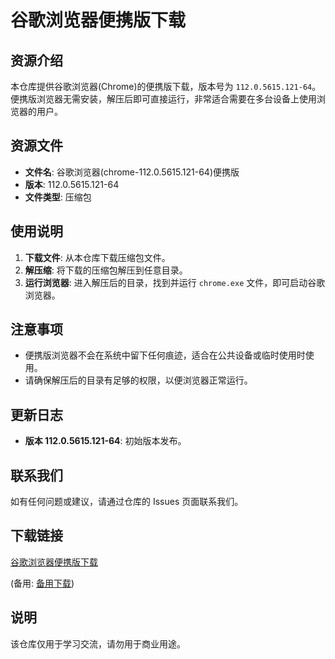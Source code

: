 # 谷歌浏览器便携版下载

## 资源介绍

本仓库提供谷歌浏览器(Chrome)的便携版下载，版本号为 `112.0.5615.121-64`。便携版浏览器无需安装，解压后即可直接运行，非常适合需要在多台设备上使用浏览器的用户。

## 资源文件

- **文件名**: 谷歌浏览器(chrome-112.0.5615.121-64)便携版
- **版本**: 112.0.5615.121-64
- **文件类型**: 压缩包

## 使用说明

1. **下载文件**: 从本仓库下载压缩包文件。
2. **解压缩**: 将下载的压缩包解压到任意目录。
3. **运行浏览器**: 进入解压后的目录，找到并运行 `chrome.exe` 文件，即可启动谷歌浏览器。

## 注意事项

- 便携版浏览器不会在系统中留下任何痕迹，适合在公共设备或临时使用时使用。
- 请确保解压后的目录有足够的权限，以便浏览器正常运行。

## 更新日志

- **版本 112.0.5615.121-64**: 初始版本发布。

## 联系我们

如有任何问题或建议，请通过仓库的 Issues 页面联系我们。

## 下载链接
[谷歌浏览器便携版下载](https://pan.quark.cn/s/9450ec8a8469) 

(备用: [备用下载](https://pan.baidu.com/s/1IWIHDuMbgUbeQPtz2vc9Nw?pwd=1234))

## 说明

该仓库仅用于学习交流，请勿用于商业用途。
